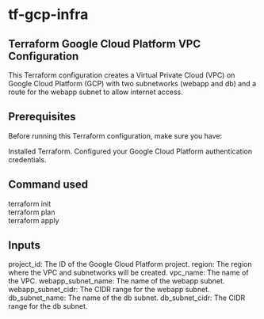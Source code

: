 # tf-gcp-infra
## Terraform Google Cloud Platform VPC Configuration
This Terraform configuration creates a Virtual Private Cloud (VPC) on Google Cloud Platform (GCP) with two subnetworks (webapp and db) and a route for the webapp subnet to allow internet access.


## Prerequisites
Before running this Terraform configuration, make sure you have:

Installed Terraform.
Configured your Google Cloud Platform authentication credentials.

## Command used
terraform init<br>
terraform plan<br>
terraform apply<br>


## Inputs
project_id: The ID of the Google Cloud Platform project.
region: The region where the VPC and subnetworks will be created.
vpc_name: The name of the VPC.
webapp_subnet_name: The name of the webapp subnet.
webapp_subnet_cidr: The CIDR range for the webapp subnet.
db_subnet_name: The name of the db subnet.
db_subnet_cidr: The CIDR range for the db subnet.
